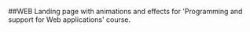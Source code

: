 ##WEB
Landing page with animations and effects for 'Programming and support for Web applications' course.
